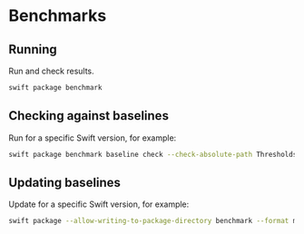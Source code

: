 # Benchmarks

## Running

Run and check results.

```zsh
swift package benchmark
```

## Checking against baselines

Run for a specific Swift version, for example:
```zsh
swift package benchmark baseline check --check-absolute-path Thresholds/5.10/
```

## Updating baselines

Update for a specific Swift version, for example:
```zsh
swift package --allow-writing-to-package-directory benchmark --format metricP90AbsoluteThresholds --path Thresholds/5.10/
```
